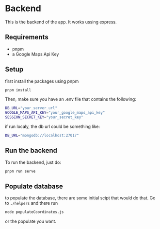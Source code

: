 # Backend
This is the backend of the app. It works ussing express.

## Requirements
- pnpm
- a Google Maps Api Key

## Setup
first install the packages using pnpm
```bash
pnpm install
```

Then, make sure you have an .env file that contains the following:
```bash
DB_URL="your_server_url"
GOOGLE_MAPS_API_KEY="your_google_maps_api_key"
SESSION_SECRET_KEY="your_secret_key"
```

if run localy, the db url could be something like:
```bash
DB_URL="mongodb://localhost:27017"
```

## Run the backend
To run the backend, just do:
```bash
pnpm run serve
```

## Populate database
to populate the database, there are some initial scipt that would do that. Go to `./helpers` and there run
```bash
node populateCoordinates.js
```
or the populate you want.